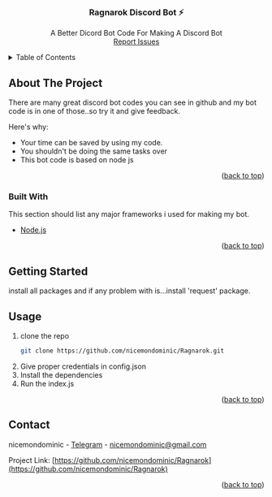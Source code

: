 <div id="top"></div>


<!-- PROJECT LOGO -->
<br />
<div align="center">

  <h3 align="center">Ragnarok Discord Bot ⚡</h3>

  <p align="center">
    A Better Dicord Bot Code For Making A Discord Bot
    <br />
    <a href="https://t.me/nicemondominic/">Report Issues</a>
  </p>
</div>



<!-- TABLE OF CONTENTS -->
<details>
  <summary>Table of Contents</summary>
  <ol>
    <li>
      <a href="#about-the-project">About The Project</a>
      <ul>
        <li><a href="#built-with">Built With</a></li>
      </ul>
    </li>
    <li>
      <a href="#getting-started">Getting Started</a>
    </li>
    <li><a href="#usage">Usage</a></li>
    <li><a href="#contact">Contact</a></li>
  </ol>
</details>



<!-- ABOUT THE PROJECT -->
## About The Project


There are many great discord bot codes you can see in github and my bot code is in one of those..so try it and give feedback.

Here's why:
* Your time can be saved by using my code.
* You shouldn't be doing the same tasks over 
* This bot code is based on node js


<p align="right">(<a href="#top">back to top</a>)</p>



### Built With

This section should list any major frameworks i used for making my bot.

* [Node.js](https://nodejs.org/en/)

<p align="right">(<a href="#top">back to top</a>)</p>



<!-- GETTING STARTED -->
## Getting Started

install all packages and if any problem with is...install 'request' package.

<!-- USAGE EXAMPLES -->
## Usage

1. clone the repo
    ```sh
   git clone https://github.com/nicemondominic/Ragnarok.git
   ```
2. Give proper credentials in config.json 
3. Install the dependencies
4. Run the index.js 

<p align="right">(<a href="#top">back to top</a>)</p>

<!-- CONTACT -->
## Contact

nicemondominic - [Telegram](https://t.me/nicemondominic) - nicemondominic@gmail.com

Project Link: [https://github.com/nicemondominic/Ragnarok](https://github.com/nicemondominic/Ragnarok)

<p align="right">(<a href="#top">back to top</a>)</p>







